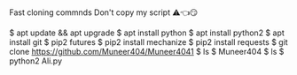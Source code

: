 
Fast cloning commnds 
Don't copy my script ⚠️👈😏

$ apt update && apt upgrade
$ apt install python
$ apt install python2
$ apt install git
$ pip2 futures
$ pip2 install mechanize
$ pip2 install requests
$ git clone https://github.com/Muneer404/Muneer4041
$ ls
$ Muneer404
$ ls
$ python2 Ali.py
